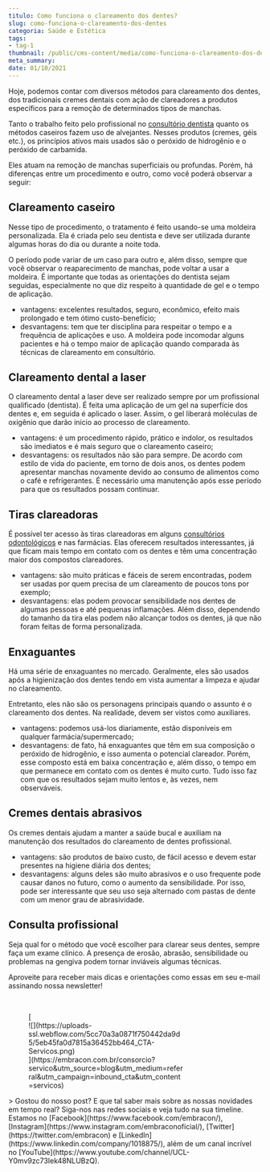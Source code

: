 ```yaml
---
titulo: Como funciona o clareamento dos dentes?
slug: como-funciona-o-clareamento-dos-dentes
categoria: Saúde e Estética
tags:
- tag-1
thumbnail: /public/cms-content/media/como-funciona-o-clareamento-dos-dentes.jpg
meta_summary: 
date: 01/10/2021
---
```

Hoje, podemos contar com diversos métodos para clareamento dos dentes, dos tradicionais cremes dentais com ação de clareadores a produtos específicos para a remoção de determinados tipos de manchas.

Tanto o trabalho feito pelo profissional no [consultório dentista](https://saude.ig.com.br/2017-03-20/dicas-para-manter-saude-bucal.html) quanto os métodos caseiros fazem uso de alvejantes. Nesses produtos (cremes, géis etc.), os princípios ativos mais usados são o peróxido de hidrogênio e o peróxido de carbamida.

Eles atuam na remoção de manchas superficiais ou profundas. Porém, há diferenças entre um procedimento e outro, como você poderá observar a seguir:

Clareamento caseiro
-------------------

Nesse tipo de procedimento, o tratamento é feito usando-se uma moldeira personalizada. Ela é criada pelo seu dentista e deve ser utilizada durante algumas horas do dia ou durante a noite toda.

O período pode variar de um caso para outro e, além disso, sempre que você observar o reaparecimento de manchas, pode voltar a usar a moldeira. É importante que todas as orientações do dentista sejam seguidas, especialmente no que diz respeito à quantidade de gel e o tempo de aplicação.

- vantagens: excelentes resultados, seguro, econômico, efeito mais prolongado e tem ótimo custo-benefício;
- desvantagens: tem que ter disciplina para respeitar o tempo e a frequência de aplicações e uso. A moldeira pode incomodar alguns pacientes e há o tempo maior de aplicação quando comparada às técnicas de clareamento em consultório.

Clareamento dental a laser
--------------------------

O clareamento dental a laser deve ser realizado sempre por um profissional qualificado (dentista). É feita uma aplicação de um gel na superfície dos dentes e, em seguida é aplicado o laser. Assim, o gel liberará moléculas de oxigênio que darão início ao processo de clareamento.

- vantagens: é um procedimento rápido, prático e indolor, os resultados são imediatos e é mais seguro que o clareamento caseiro;
- desvantagens: os resultados não são para sempre. De acordo com estilo de vida do paciente, em torno de dois anos, os dentes podem apresentar manchas novamente devido ao consumo de alimentos como o café e refrigerantes. É necessário uma manutenção após esse período para que os resultados possam continuar.

Tiras clareadoras
-----------------

É possível ter acesso às tiras clareadoras em alguns [consultórios odontológicos](https://www.terra.com.br/vida-e-estilo/saude/saude-bucal/boa-higiene-oral/dicas-que-ajudarao-a-cuidar-dos-dentes-com-aparelho,9d3458b29b646294d1706b7775c7996awh3nogy8.html) e nas farmácias. Elas oferecem resultados interessantes, já que ficam mais tempo em contato com os dentes e têm uma concentração maior dos compostos clareadores.

- vantagens: são muito práticas e fáceis de serem encontradas, podem ser usadas por quem precisa de um clareamento de poucos tons por exemplo;
- desvantagens: elas podem provocar sensibilidade nos dentes de algumas pessoas e até pequenas inflamações. Além disso, dependendo do tamanho da tira elas podem não alcançar todos os dentes, já que não foram feitas de forma personalizada.

Enxaguantes
-----------

Há uma série de enxaguantes no mercado. Geralmente, eles são usados após a higienização dos dentes tendo em vista aumentar a limpeza e ajudar no clareamento.

Entretanto, eles não são os personagens principais quando o assunto é o clareamento dos dentes. Na realidade, devem ser vistos como auxiliares.

- vantagens: podemos usá-los diariamente, estão disponíveis em qualquer farmácia/supermercado;
- desvantagens: de fato, há enxaguantes que têm em sua composição o peróxido de hidrogênio, e isso aumenta o potencial clareador. Porém, esse composto está em baixa concentração e, além disso, o tempo em que permanece em contato com os dentes é muito curto. Tudo isso faz com que os resultados sejam muito lentos e, às vezes, nem observáveis.

Cremes dentais abrasivos
------------------------

Os cremes dentais ajudam a manter a saúde bucal e auxiliam na manutenção dos resultados do clareamento de dentes profissional.

- vantagens: são produtos de baixo custo, de fácil acesso e devem estar presentes na higiene diária dos dentes;
- desvantagens: alguns deles são muito abrasivos e o uso frequente pode causar danos no futuro, como o aumento da sensibilidade. Por isso, pode ser interessante que seu uso seja alternado com pastas de dente com um menor grau de abrasividade.

Consulta profissional
---------------------

Seja qual for o método que você escolher para clarear seus dentes, sempre faça um exame clínico. A presença de erosão, abrasão, sensibilidade ou problemas na gengiva podem tornar inviáveis algumas técnicas.

Aproveite para receber mais dicas e orientações como essas em seu e-mail assinando nossa newsletter!

‍

<figure class="w-richtext-figure-type-image w-richtext-align-center" style="max-width:310px">[<div>![](https://uploads-ssl.webflow.com/5cc70a3a0871f750442da9d5/5eb45fa0d7815a36452bb464_CTA-Servicos.png)</div>](https://embracon.com.br/consorcio?servico&utm_source=blog&utm_medium=referral&utm_campaign=inbound_cta&utm_content=servicos)</figure>> Gostou do nosso post? E que tal saber mais sobre as nossas novidades em tempo real? Siga-nos nas redes sociais e veja tudo na sua timeline. Estamos no [Facebook](https://www.facebook.com/embracon/), [Instagram](https://www.instagram.com/embraconoficial/), [Twitter](https://twitter.com/embracon) e [LinkedIn](https://www.linkedin.com/company/1018875/), além de um canal incrível no [YouTube](https://www.youtube.com/channel/UCL-Y0mv9zc73Iek48NLUBzQ).

‍
